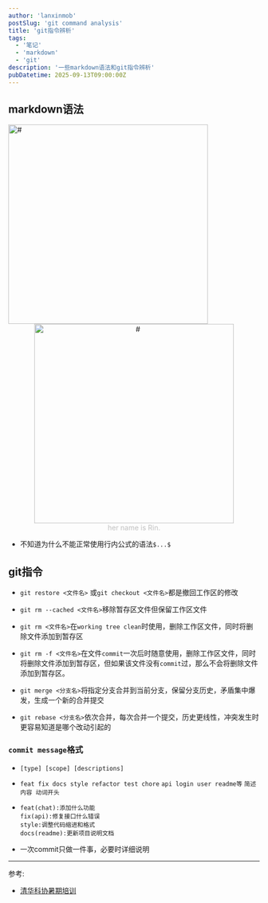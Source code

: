 ```yaml
---
author: 'lanxinmob' 
postSlug: 'git command analysis'
title: 'git指令辨析'
tags:
  - '笔记'
  - 'markdown'
  - 'git'
description: '一些markdown语法和git指令辨析'
pubDatetime: 2025-09-13T09:00:00Z
---
```


## markdown语法

<img src="D:\图片\rin.jpg" alt="#" width="400">

<center>
    <img src="D:\图片\rin.jpg" alt="#" width="400">
    <br>
    <div style="color:#C0C0C0;">
        her name is Rin.
    </div>
</center>

- 不知道为什么不能正常使用行内公式的语法`$...$`

## git指令

- `git restore <文件名>` 或`git checkout <文件名>`都是撤回工作区的修改

- `git rm --cached <文件名>`移除暂存区文件但保留工作区文件
- `git rm <文件名>`在`working tree clean`时使用，删除工作区文件，同时将删除文件添加到暂存区
- `git rm -f <文件名>`在文件`commit`一次后时随意使用，删除工作区文件，同时将删除文件添加到暂存区，但如果该文件没有`commit`过，那么不会将删除文件添加到暂存区。
- `git merge <分支名>`将指定分支合并到当前分支，保留分支历史，矛盾集中爆发，生成一个新的合并提交
- `git rebase <分支名>`依次合并，每次合并一个提交，历史更线性，冲突发生时更容易知道是哪个改动引起的

### `commit message`格式

- `[type] [scope] [descriptions]`
- `feat fix docs style refactor test chore` `api login user readme等` `简述内容 动词开头`

- ```
  feat(chat):添加什么功能
  fix(api):修复接口什么错误
  style:调整代码缩进和格式
  docs(readme):更新项目说明文档
  ```

- 一次commit只做一件事，必要时详细说明

---

参考:

- [清华科协暑期培训](https://www.bilibili.com/video/BV1Hh81z9EG2)

